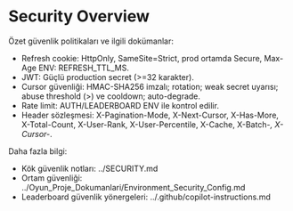 # Security Overview

Özet güvenlik politikaları ve ilgili dokümanlar:

- Refresh cookie: HttpOnly, SameSite=Strict, prod ortamda Secure, Max-Age ENV: REFRESH_TTL_MS.
- JWT: Güçlü production secret (>=32 karakter).
- Cursor güvenliği: HMAC-SHA256 imzalı; rotation; weak secret uyarısı; abuse threshold (>) ve cooldown; auto-degrade.
- Rate limit: AUTH/LEADERBOARD ENV ile kontrol edilir.
- Header sözleşmesi: X-Pagination-Mode, X-Next-Cursor, X-Has-More, X-Total-Count, X-User-Rank, X-User-Percentile, X-Cache, X-Batch-*, X-Cursor-*.

Daha fazla bilgi:

- Kök güvenlik notları: ../SECURITY.md
- Ortam güvenliği: ../Oyun_Proje_Dokumanlari/Environment_Security_Config.md
- Leaderboard güvenlik yönergeleri: ../.github/copilot-instructions.md
